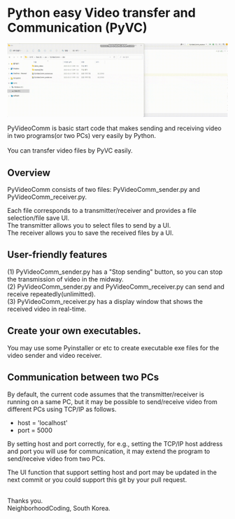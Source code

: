 # Python easy Video transfer and Communication (PyVC)
![Python Video Comm image](example.gif "Python Video Comm on the PC")

PyVideoComm is basic start code that makes sending and receiving video in two programs(or two PCs) very easily by Python.<br><br> You can transfer video files by PyVC easily.

## Overview
PyVideoComm consists of two files: 
PyVideoComm_sender.py and PyVideoComm_receiver.py.

Each file corresponds to a transmitter/receiver and provides a file selection/file save UI.<br>
The transmitter allows you to select files to send by a UI.<br>
The receiver allows you to save the received files by a UI.

## User-friendly features
(1) PyVideoComm_sender.py has a "Stop sending" button, so you can stop the transmission of video in the midway.<br>
(2) PyVideoComm_sender.py and PyVideoComm_receiver.py can send and receive repeatedly(unlimitted).<br>
(3) PyVideoComm_receiver.py has a display window that shows the received video in real-time.

## Create your own executables.
You may use some Pyinstaller or etc to create executable exe files for the video sender and video receiver.

## Communication between two PCs
By default, the current code assumes that the transmitter/receiver is running on a same PC, but it may be possible to send/receive video from different PCs using TCP/IP as follows.        

* host = 'localhost' <br>
* port = 5000 

By setting host and port correctly, for e.g., setting the TCP/IP host address and port you will use for communication, it may extend the program to send/receive video from two PCs. 

The UI function that support setting host and port may be updated in the next commit or you could support this git by your pull request.

<br>
Thanks you. <br>
NeighborhoodCoding, South Korea.
